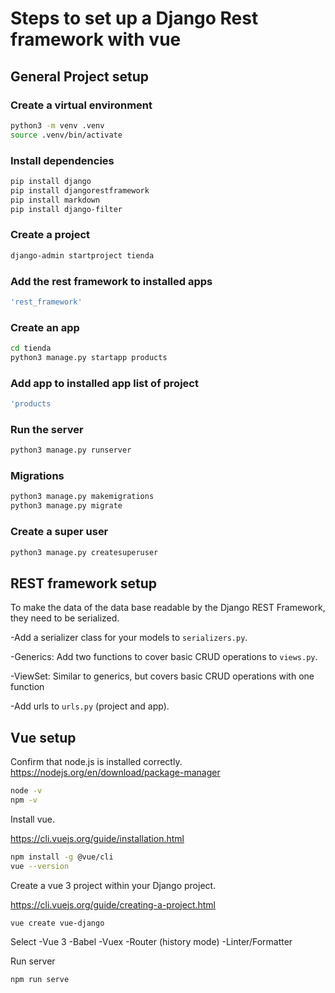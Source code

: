 # Steps to set up a Django Rest framework with vue

## General Project setup
### Create a virtual environment
```bash
python3 -m venv .venv
source .venv/bin/activate
```

### Install dependencies
```bash
pip install django
pip install djangorestframework
pip install markdown
pip install django-filter
```

### Create a project
```bash
django-admin startproject tienda
```

### Add the rest framework to installed apps
```bash
'rest_framework'
```

### Create an app
```bash
cd tienda
python3 manage.py startapp products
```

### Add app to installed app list of project
```bash
'products
```

### Run the server
```bash
python3 manage.py runserver
```

### Migrations
```bash
python3 manage.py makemigrations
python3 manage.py migrate
```

### Create a super user
```bash
python3 manage.py createsuperuser
```


## REST framework setup
To make the data of the data base readable by the Django REST Framework, they need to be serialized.

-Add a serializer class for your models to `serializers.py`.

-Generics: Add two functions to cover basic CRUD operations to `views.py`.

-ViewSet: Similar to generics, but covers basic CRUD operations with one function

-Add urls to `urls.py` (project and app).

## Vue setup

Confirm that node.js is installed correctly.
https://nodejs.org/en/download/package-manager
```bash
node -v
npm -v
```
Install vue.

https://cli.vuejs.org/guide/installation.html
```bash
npm install -g @vue/cli
vue --version
```

Create a vue 3 project within your Django project.

https://cli.vuejs.org/guide/creating-a-project.html
```bash
vue create vue-django
```
Select 
-Vue 3
-Babel
-Vuex 
-Router (history mode)
-Linter/Formatter

Run server
```bash
npm run serve
```
